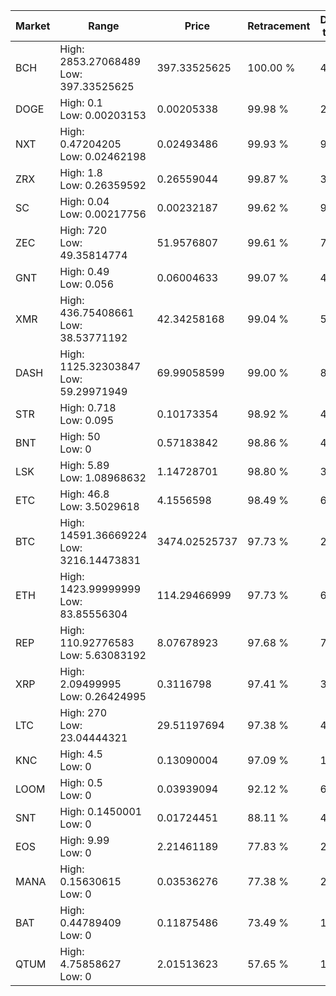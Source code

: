 | Market | Range | Price| Retracement | Doubles to 50% |
| --- | --- | --- | --- | --- |
| BCH | High: 2853.27068489<br />Low: 397.33525625 | 397.33525625 | 100.00 % | 4.09 |
| DOGE | High: 0.1<br />Low: 0.00203153 | 0.00205338 | 99.98 % | 24.84 |
| NXT | High: 0.47204205<br />Low: 0.02462198 | 0.02493486 | 99.93 % | 9.96 |
| ZRX | High: 1.8<br />Low: 0.26359592 | 0.26559044 | 99.87 % | 3.88 |
| SC | High: 0.04<br />Low: 0.00217756 | 0.00232187 | 99.62 % | 9.08 |
| ZEC | High: 720<br />Low: 49.35814774 | 51.9576807 | 99.61 % | 7.40 |
| GNT | High: 0.49<br />Low: 0.056 | 0.06004633 | 99.07 % | 4.55 |
| XMR | High: 436.75408661<br />Low: 38.53771192 | 42.34258168 | 99.04 % | 5.61 |
| DASH | High: 1125.32303847<br />Low: 59.29971949 | 69.99058599 | 99.00 % | 8.46 |
| STR | High: 0.718<br />Low: 0.095 | 0.10173354 | 98.92 % | 4.00 |
| BNT | High: 50<br />Low: 0 | 0.57183842 | 98.86 % | 43.72 |
| LSK | High: 5.89<br />Low: 1.08968632 | 1.14728701 | 98.80 % | 3.04 |
| ETC | High: 46.8<br />Low: 3.5029618 | 4.1556598 | 98.49 % | 6.05 |
| BTC | High: 14591.36669224<br />Low: 3216.14473831 | 3474.02525737 | 97.73 % | 2.56 |
| ETH | High: 1423.99999999<br />Low: 83.85556304 | 114.29466999 | 97.73 % | 6.60 |
| REP | High: 110.92776583<br />Low: 5.63083192 | 8.07678923 | 97.68 % | 7.22 |
| XRP | High: 2.09499995<br />Low: 0.26424995 | 0.3116798 | 97.41 % | 3.78 |
| LTC | High: 270<br />Low: 23.04444321 | 29.51197694 | 97.38 % | 4.96 |
| KNC | High: 4.5<br />Low: 0 | 0.13090004 | 97.09 % | 17.19 |
| LOOM | High: 0.5<br />Low: 0 | 0.03939094 | 92.12 % | 6.35 |
| SNT | High: 0.1450001<br />Low: 0 | 0.01724451 | 88.11 % | 4.20 |
| EOS | High: 9.99<br />Low: 0 | 2.21461189 | 77.83 % | 2.26 |
| MANA | High: 0.15630615<br />Low: 0 | 0.03536276 | 77.38 % | 2.21 |
| BAT | High: 0.44789409<br />Low: 0 | 0.11875486 | 73.49 % | 1.89 |
| QTUM | High: 4.75858627<br />Low: 0 | 2.01513623 | 57.65 % | 1.18 |
